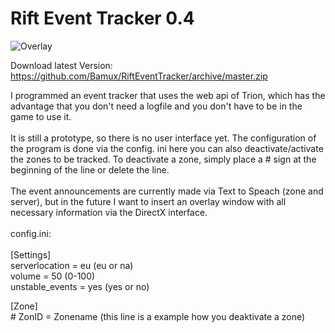 # Rift Event Tracker 0.4
![Overlay](https://cdn.discordapp.com/attachments/374932500910309379/422081814950313984/unknown.png)

Download latest Version: https://github.com/Bamux/RiftEventTracker/archive/master.zip

I programmed an event tracker that uses the web api of Trion, which has the advantage that you don't need a logfile and you don't have to be in the game to use it.<br><br>
It is still a prototype, so there is no user interface yet. The configuration of the program is done via the config. ini here you can also deactivate/activate the zones to be tracked. To deactivate a zone, simply place a # sign at the beginning of the line or delete the line.<br><br>The event announcements are currently made via Text to Speach (zone and server), but in the future I want to insert an overlay window with all necessary information via the DirectX interface.<br><br>
config.ini:<br><br>
[Settings]<br>
serverlocation = eu (eu or na)<br>
volume = 50 (0-100)<br>
unstable_events = yes (yes or no)<br>

[Zone]<br># ZonID = Zonename (this line is a example how you deaktivate a zone)
